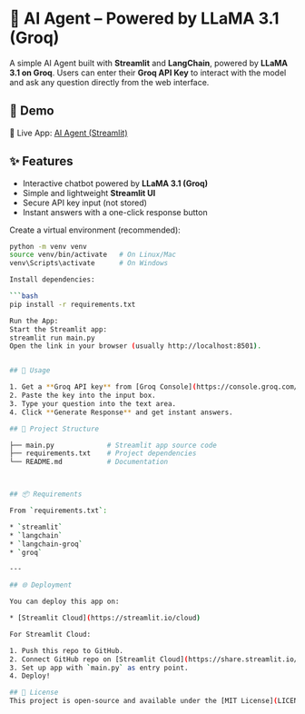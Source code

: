# 🤖 AI Agent – Powered by LLaMA 3.1 (Groq)

A simple AI Agent built with **Streamlit** and **LangChain**, powered by **LLaMA 3.1 on Groq**.
Users can enter their **Groq API Key** to interact with the model and ask any question directly from the web interface.

## 🚀 Demo

🔗 Live App: [AI Agent (Streamlit)](https://aiagent-dkmjkcy9632mbypgbppnbs.streamlit.app/#ai-agent-powered-by-l-la-ma-3-1-groq)

## ✨ Features

* Interactive chatbot powered by **LLaMA 3.1 (Groq)**
* Simple and lightweight **Streamlit UI**
* Secure API key input (not stored)
* Instant answers with a one-click response button


Create a virtual environment (recommended):

```bash
python -m venv venv
source venv/bin/activate   # On Linux/Mac
venv\Scripts\activate      # On Windows

Install dependencies:

```bash
pip install -r requirements.txt

Run the App:
Start the Streamlit app:
streamlit run main.py
Open the link in your browser (usually http://localhost:8501).


## 🔑 Usage

1. Get a **Groq API key** from [Groq Console](https://console.groq.com/keys).
2. Paste the key into the input box.
3. Type your question into the text area.
4. Click **Generate Response** and get instant answers.

## 📂 Project Structure

├── main.py             # Streamlit app source code
├── requirements.txt    # Project dependencies
└── README.md           # Documentation



## 📦 Requirements

From `requirements.txt`:

* `streamlit`
* `langchain`
* `langchain-groq`
* `groq`

---

## 🌐 Deployment

You can deploy this app on:

* [Streamlit Cloud](https://streamlit.io/cloud)

For Streamlit Cloud:

1. Push this repo to GitHub.
2. Connect GitHub repo on [Streamlit Cloud](https://share.streamlit.io/).
3. Set up app with `main.py` as entry point.
4. Deploy!

## 📜 License
This project is open-source and available under the [MIT License](LICENSE).

